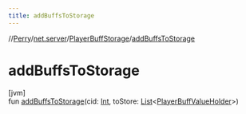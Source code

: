 ```yaml
---
title: addBuffsToStorage
---
```

//[Perry](../../../index.html)/[net.server](../index.html)/[PlayerBuffStorage](index.html)/[addBuffsToStorage](add-buffs-to-storage.html)



# addBuffsToStorage



[jvm]\
fun [addBuffsToStorage](add-buffs-to-storage.html)(cid: [Int](https://kotlinlang.org/api/latest/jvm/stdlib/kotlin/-int/index.html), toStore: [List](https://kotlinlang.org/api/latest/jvm/stdlib/kotlin.collections/-list/index.html)&lt;[PlayerBuffValueHolder](../-player-buff-value-holder/index.html)&gt;)




